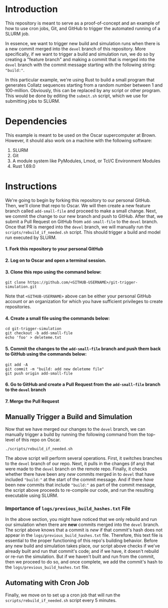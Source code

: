 # Introduction 

This repository is meant to serve as a proof-of-concept and an example of how to use cron jobs, Git, and GitHub to trigger the automated running of a SLURM job. 

In essence, we want to trigger new build and simulation runs when there is a new commit merged into the `devel` branch of this repository. More specifically, if we want to trigger a build and simulation run, we do so by creating a "feature branch" and making a commit that is merged into the `devel` branch with the commit message starting with the following string: `"build:"`. 

In this particular example, we're using Rust to build a small program that generates Collatz sequences starting from a random number between 1 and 100-million. Obviously, this can be replaced by any script or other program. This would be done by editing the `submit.sh` script, which we use for submitting jobs to SLURM.


# Dependencies 

This example is meant to be used on the Oscar supercomputer at Brown. However, it should also work on a machine with the following software:

  1. SLURM
  2. Git
  3. A module system like PyModules, Lmod, or Tcl/C Environment Modules
  4. Rust 1.69.0

# Instructions
We're going to begin by forking this repository to our personal GitHub. Then, we'll clone that repo to Oscar. We will then create a new feature branch called `add-small-file` and proceed to make a small change. Next, we commit the change to our new branch and push to GitHub. After that, we submit a Pull Request on GitHub from `add-small-file` to the `devel` branch. Once that PR is merged into the `devel` branch, we will manually run the `scripts/rebuild_if_needed.sh` script. This should trigger a build and model run executed by SLURM. 

  #### 1. Fork this repository to your personal GitHub

  #### 2. Log on to Oscar and open a terminal session.
  
  #### 3. Clone this repo using the command below: 
  ```
  git clone https://github.com/<GITHUB-USERNAME>/git-trigger-simulation.git
  ```
  Note that `<GITHUB-USERNAME>` above can be either your personal GitHub account or an organization for which you have sufficient privileges to create repositories. 

  #### 4. Create a small file using the commands below: 
  ```
  cd git-trigger-simulation
  git checkout -b add-small-file 
  echo 'foo' > deleteme.txt 
  ```

  #### 5. Commit the changes to the `add-small-file` branch and push them back to GitHub using the commands below:
  ```
  git add -A
  git commit -m "build: add new deleteme file"
  git push origin add-small-file 
  ```

  #### 6. Go to GitHub and create a Pull Request from the `add-small-file` branch to the `devel` branch

  #### 7. Merge the Pull Request 

## Manually Trigger a Build and Simulation
Now that we have merged our changes to the `devel` branch, we can manually trigger a build by running the following command from the top-level of this repo on Oscar. 

```
./scripts/rebuild_if_needed.sh
```

The above script will perform several operations. First, it switches branches to the `devel` branch of our repo. Next, it pulls in the changes (if any) that were made to the `devel` branch on the remote repo. Finally, it checks whether there have been any _new_ commits merged in to `devel` that have included `"build:"` at the start of the commit message. And if there _have_ been new commits that include `"build:"` as part of the commit message, the script above proceeds to re-compile our code, and run the resulting executable using SLURM.

### Importance of `logs/previous_build_hashes.txt` File
In the above section, you might have noticed that we only rebuild and run our simulation when there are **new** commits merged into the `devel` branch. The script above knows that a commit is _new_ if that commit's hash does not appear in the `logs/previous_build_hashes.txt` file. Therefore, this text file is essential to the proper functioning of this repo's building behavior. Before any new build and simulation takes place, our script above checks if we've already built and run that commit's code; and if we have, it doesn't rebuild or re-run the simulation. But if we haven't built and run from the commit, then we proceed to do so, and once complete, we add the commit's hash to the `logs/previous_build_hashes.txt` file.  

## Automating with Cron Job
Finally, we move on to set up a cron job that will run the `scripts/rebuild_if_needed.sh` script every 5 minutes.
